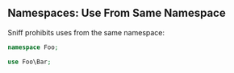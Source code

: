 ## Namespaces: Use From Same Namespace

Sniff prohibits uses from the same namespace:

```php
namespace Foo;

use Foo\Bar;
```
